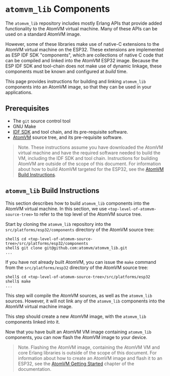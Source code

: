# `atomvm_lib` Components

The `atomvm_lib` repository includes mostly Erlang APIs that provide added functionality to the AtomVM virtual machine.  Many of these APIs can be used on a standard AtomVM image.

However, some of these libraries make use of native-C extensions to the AtomVM virtual machine on the ESP32.  These extensions are implemented as ESP IDF SDK "components", which are collections of native C code that can be compiled and linked into the AtomVM ESP32 image.  Because the ESP IDF SDK and tool-chain does not make use of dynamic linkage, these components must be known and configured at _build_ time.

This page provides instructions for building and linking `atomvm_lib` components into an AtomVM image, so that they can be used in your applications.

## Prerequisites

* The `git` source control tool
* GNU Make
* [IDF SDK](https://docs.espressif.com/projects/esp-idf/en/release-v3.3/index.html) and tool chain, and its pre-requisite software.
* [AtomVM](https://github.com/bettio/AtomVM) source tree, and its pre-requisite software.

> Note. These instructions assume you have downloaded the AtomVM virtual machine and have the required software needed to build the VM, including the IDF SDK and tool chain.  Instructions for building AtomVM are outside of the scope of this document.  For information about how to build AtomVM targeted for the ESP32, see the [AtomVM Build Instructions](https://doc.atomvm.org/latest/build-instructions.html#building-for-esp32).

## `atomvm_lib` Build Instructions

This section describes how to build `atomvm_lib` components into the AtomVM virtual machine.  In this section, we use `<top-level-of-atomvm-source-tree>` to refer to the top level of the AtomVM source tree.

Start by cloning the `atomvm_lib` repository into the `src/platforms/esp32/components` directory of the AtomVM source tree:

    shell$ cd <top-level-of-atomvm-source-tree>/src/platforms/esp32/components
    shell$ git clone git@github.com:atomvm/atomvm_lib.git
    ...

If you have not already built AtomVM, you can issue the `make` command from the `src/platforms/esp32` directory of the AtomVM source tree:

    shell$ cd <top-level-of-atomvm-source-tree>/src/platforms/esp32
    shell$ make
    ...

This step will compile the AtomVM sources, as well as the `atomvm_lib` sources.  However, it will not link any of the `atomvm_lib` components into the AtomVM virtual machine image.

This step should create a new AtomVM image, with the `atomvm_lib` components linked into it.

Now that you have built an AtomVM VM image containing `atomvm_lib` components, you can now flash the AtomVM image to your device.

> Note.  Flashing the AtomVM image, containing the AtomVM VM and core Erlang libraries is outside of the scope of this document.  For information about how to create an AtomVM image and flash it to an ESP32, see the [AtomVM Getting Started](https://doc.atomvm.org/latest/getting-started-guide.html#getting-started-on-the-esp32-platform) chapter of the documentation.
